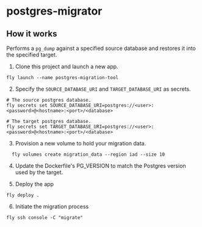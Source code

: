# postgres-migrator

## How it works

Performs a `pg_dump` against a specified source database and restores it into the specified target.


1. Clone this project and launch a new app.
```
fly launch --name postgres-migration-tool
```

2. Specify the `SOURCE_DATABASE_URI` and `TARGET_DATABASE_URI` as secrets.
```shell
# The source postgres database.
fly secrets set SOURCE_DATABASE_URI=postgres://<user>:<password>@<hostname>:<port>/<database>

# The target postgres database.
fly secrets set TARGET_DATABASE_URI=postgres://<user>:<password>@<hostname>:<port>/<database>

```

3. Provision a new volume to hold your migration data.
```
  fly volumes create migration_data --region iad --size 10
```

4. Update the Dockerfile's PG_VERSION to match the Postgres version used by the target. 

5. Deploy the app
```
fly deploy .
```

6. Initiate the migration process
```
fly ssh console -C "migrate"
```

